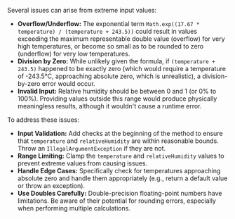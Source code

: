 Several issues can arise from extreme input values:

*   **Overflow/Underflow:** The exponential term `Math.exp((17.67 * temperature) / (temperature + 243.5))` could result in values exceeding the maximum representable double value (overflow) for very high temperatures, or become so small as to be rounded to zero (underflow) for very low temperatures.
*   **Division by Zero:** While unlikely given the formula, if `(temperature + 243.5)` happened to be exactly zero (which would require a temperature of -243.5°C, approaching absolute zero, which is unrealistic), a division-by-zero error would occur.
*   **Invalid Input:**  Relative humidity should be between 0 and 1 (or 0% to 100%). Providing values outside this range would produce physically meaningless results, although it wouldn't cause a runtime error.

To address these issues:

*   **Input Validation:** Add checks at the beginning of the method to ensure that `temperature` and `relativeHumidity` are within reasonable bounds. Throw an `IllegalArgumentException` if they are not.
*   **Range Limiting:** Clamp the `temperature` and `relativeHumidity` values to prevent extreme values from causing issues.
*   **Handle Edge Cases:** Specifically check for temperatures approaching absolute zero and handle them appropriately (e.g., return a default value or throw an exception).
*   **Use Doubles Carefully:** Double-precision floating-point numbers have limitations. Be aware of their potential for rounding errors, especially when performing multiple calculations.